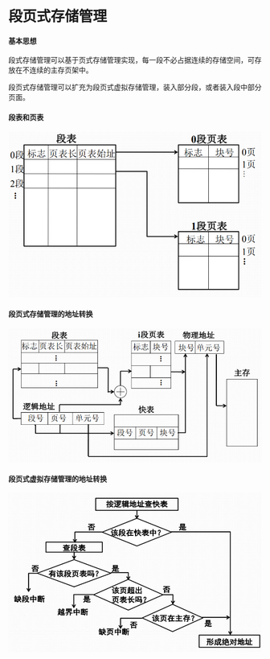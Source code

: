# 段页式存储管理

#### 基本思想

段式存储管理可以基于页式存储管理实现，每一段不必占据连续的存储空间，可存放在不连续的主存页架中。

段页式存储管理可以扩充为段页式虚拟存储管理，装入部分段，或者装入段中部分页面。

#### 段表和页表

![](../../.gitbook/assets/duan-ye-shi-cun-chu-guan-li-de-duan-biao-he-ye-biao.png)

#### 段页式存储管理的地址转换

![](../../.gitbook/assets/duan-ye-shi-cun-chu-guan-li-de-di-zhi-zhuan-huan.png)

#### 段页式虚拟存储管理的地址转换

![](../../.gitbook/assets/duan-ye-shi-xu-ni-cun-chu-guan-li-de-di-zhi-zhuan-huan.png)

